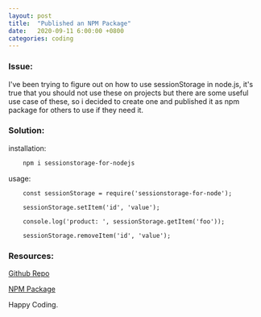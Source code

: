 ```yaml
---
layout: post
title:  "Published an NPM Package"
date:   2020-09-11 6:00:00 +0800
categories: coding
---
```


### Issue:
I've been trying to figure out on how to use sessionStorage in node.js, it's true that you should not use these on projects but there are some useful use case of these, so i decided to create one and published it as npm package for others to use if they need it.

### Solution:
installation:
```bash
    npm i sessionstorage-for-nodejs
```
usage:
```nodejs
    const sessionStorage = require('sessionstorage-for-node');
    
    sessionStorage.setItem('id', 'value');
    
    console.log('product: ', sessionStorage.getItem('foo'));
    
    sessionStorage.removeItem('id', 'value');

```

### Resources:
[Github Repo](https://github.com/AdrianDucao/sessionStorage-for-node)

[NPM Package](https://www.npmjs.com/package/sessionstorage-for-nodejs)

Happy Coding.